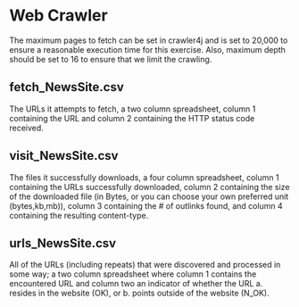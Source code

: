 # Web Crawler
The maximum pages to fetch can be set in crawler4j and is set to 20,000 to ensure a
reasonable execution time for this exercise. Also, maximum depth should be set to 16 to ensure that
we limit the crawling. <br/>

## fetch_NewsSite.csv 
The URLs it attempts to fetch, a two column spreadsheet, column 1 containing the URL and
column 2 containing the HTTP status code received. <br/>

## visit_NewsSite.csv
The files it successfully downloads, a four column spreadsheet, column 1 containing the
URLs successfully downloaded, column 2 containing the size of the downloaded file (in
Bytes, or you can choose your own preferred unit (bytes,kb,mb)), column 3 containing
the # of outlinks found, and column 4 containing the resulting content-type. <br/>

## urls_NewsSite.csv
All of the URLs (including repeats) that were discovered and processed in some way; a two
column spreadsheet where column 1 contains the encountered URL and column two an
indicator of whether the URL a. resides in the website (OK), or b. points outside of the
website (N_OK). 
